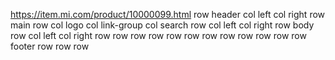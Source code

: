 https://item.mi.com/product/10000099.html
row header
    col left
    col right
row main
    row
        col logo
        col link-group
        col search
    row
        col left
        col right
row body
    row
        col left
        col right
            row
            row
            row
            row
            row
            row
            row
            row
            row
    row
    row
row footer
    row
    row
    row